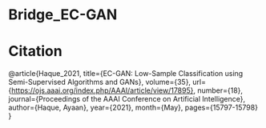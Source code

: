 # Bridge_EC-GAN

# Citation
@article{Haque_2021, 
      title={EC-GAN: Low-Sample Classification using Semi-Supervised Algorithms and GANs}, 
      volume={35}, 
      url={https://ojs.aaai.org/index.php/AAAI/article/view/17895},
      number={18}, 
      journal={Proceedings of the AAAI Conference on Artificial Intelligence}, 
      author={Haque, Ayaan}, 
      year={2021}, 
      month={May}, 
      pages={15797-15798} 
}
